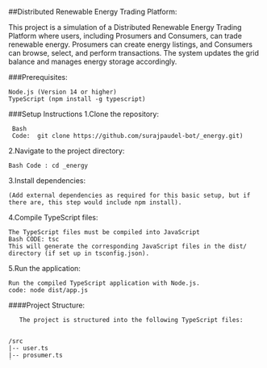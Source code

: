 ##Distributed Renewable Energy Trading Platform:

 This project is a simulation of a Distributed Renewable Energy Trading Platform where users, including Prosumers and Consumers, can trade renewable energy. 
Prosumers can create energy listings, and Consumers can browse, select, and perform transactions.
The system updates the grid balance and manages energy storage accordingly.

###Prerequisites: 

    Node.js (Version 14 or higher)
    TypeScript (npm install -g typescript)

###Setup Instructions
 1.Clone the repository:
 
     Bash 
     Code:  git clone https://github.com/surajpaudel-bot/_energy.git)

2.Navigate to the project directory:

    Bash Code : cd _energy
3.Install dependencies:

    (Add external dependencies as required for this basic setup, but if there are, this step would include npm install).
4.Compile TypeScript files:

    The TypeScript files must be compiled into JavaScript
    Bash CODE: tsc
    This will generate the corresponding JavaScript files in the dist/ directory (if set up in tsconfig.json).
5.Run the application:

    Run the compiled TypeScript application with Node.js.
    code: node dist/app.js


####Project Structure:
      
       The project is structured into the following TypeScript files:


    /src
    |-- user.ts
    |-- prosumer.ts
    |-- consumer.ts
    |-- energyListing.ts
    |-- transaction.ts
    |-- payment.ts
    |-- gridBalance.ts
    |-- marketData.ts
    |-- energyStorage.ts
    |-- app.ts  // Main entry point
##### Once the application is running, it simulates the following process:

    A Prosumer creates an energy listing.
    A Consumer browses and selects a listing.
    A transaction is created, and payment is processed.
    The grid balance and energy storage are updated accordingly.
    Market insights can be fetched.


    
